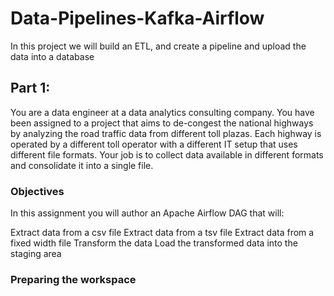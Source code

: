 # Data-Pipelines-Kafka-Airflow
In this project we will build an ETL,  and create a pipeline and upload the data into a database

## Part 1:


You are a data engineer at a data analytics consulting company. You have been assigned to a project that aims to de-congest the national highways by analyzing the road traffic data from different toll plazas. Each highway is operated by a different toll operator with a different IT setup that uses different file formats. Your job is to collect data available in different formats and consolidate it into a single file.

### Objectives
In this assignment you will author an Apache Airflow DAG that will:

Extract data from a csv file
Extract data from a tsv file
Extract data from a fixed width file
Transform the data
Load the transformed data into the staging area

### Preparing the workspace


